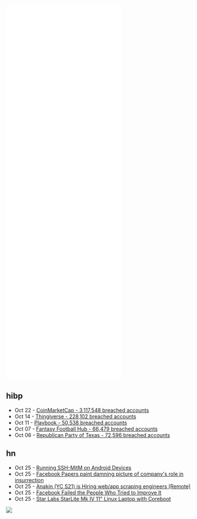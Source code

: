 ![Metrics](https://raw.githubusercontent.com/phixion/phixion/master/metrics.svg)

## hibp

<!--
for https://github.com/phixion/phixion/blob/main/.github/workflows/feeds.yml
-->
<!--START_SECTION:haveibeenpwnd-->
- Oct 22 - [CoinMarketCap - 3,117,548 breached accounts](https://haveibeenpwned.com/PwnedWebsites#CoinMarketCap)
- Oct 14 - [Thingiverse - 228,102 breached accounts](https://haveibeenpwned.com/PwnedWebsites#Thingiverse)
- Oct 11 - [Playbook - 50,538 breached accounts](https://haveibeenpwned.com/PwnedWebsites#Playbook)
- Oct 07 - [Fantasy Football Hub - 66,479 breached accounts](https://haveibeenpwned.com/PwnedWebsites#FantasyFootballHub)
- Oct 06 - [Republican Party of Texas - 72,596 breached accounts](https://haveibeenpwned.com/PwnedWebsites#RepublicanPartyOfTexas)
<!--END_SECTION:haveibeenpwnd-->

## hn

<!--
for https://github.com/phixion/phixion/blob/main/.github/workflows/feeds.yml
-->
<!--START_SECTION:hn-->
- Oct 25 - [Running SSH-MitM on Android Devices](https://github.com/ssh-mitm/ssh-mitm/discussions/83)
- Oct 25 - [Facebook Papers paint damning picture of company's role in insurrection](https://www.cnn.com/2021/10/22/business/january-6-insurrection-facebook-papers/index.html)
- Oct 25 - [Anakin (YC S21) is Hiring web/app scraping engineers (Remote)](https://www.ycombinator.com/companies/anakin/jobs/9GpOWPi-senior-software-engineer)
- Oct 25 - [Facebook Failed the People Who Tried to Improve It](https://www.wired.com/story/facebook-papers-badge-posts-former-employees/)
- Oct 25 - [Star Labs StarLite Mk IV 11" Linux Laptop with Coreboot](https://starlabs.systems/pages/starlite)
<!--END_SECTION:hn-->

<!--
for https://yhype.me
-->
![](https://hit.yhype.me/github/profile?user_id=13013670)
